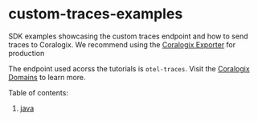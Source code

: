 # custom-traces-examples
SDK examples showcasing the custom traces endpoint and how to send traces to Coralogix.
We recommend using the [Coralogix Exporter](https://github.com/open-telemetry/opentelemetry-collector-contrib/tree/main/exporter/coralogixexporter) for production

The endpoint used acorss the tutorials is `otel-traces`. Visit the [Coralogix Domains](https://coralogix.com/docs/coralogix-domain/) to learn more.

Table of contents:

1. [java](java)
